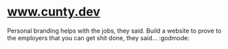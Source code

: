 # www.cunty.dev
Personal branding helps with the jobs, they said. Build a website to prove to the employers that you can get shit done, they said... :godmode:
